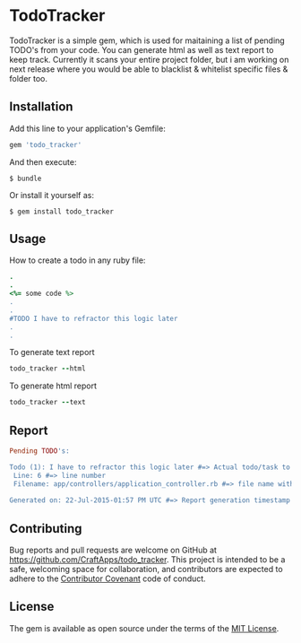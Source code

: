 # TodoTracker

TodoTracker is a simple gem, which is used for maitaining a list of pending TODO's from your code. 
You can generate html as well as text report to keep track. Currently it scans your entire project folder, but i am working on next release where you would be able to blacklist & whitelist specific files & folder too.

## Installation

Add this line to your application's Gemfile:

```ruby
gem 'todo_tracker'
```

And then execute:

    $ bundle

Or install it yourself as:

    $ gem install todo_tracker

## Usage

How to create a todo in any ruby file:
```ruby
.
.
<%= some code %>
.
.
#TODO I have to refractor this logic later
.
.
```

To generate text report
```ruby
todo_tracker --html
```

To generate html report
```ruby
todo_tracker --text
```
## Report

```ruby
Pending TODO's:

Todo (1): I have to refractor this logic later #=> Actual todo/task to be done
 Line: 6 #=> line number
 Filename: app/controllers/application_controller.rb #=> file name with relative path
 
Generated on: 22-Jul-2015-01:57 PM UTC #=> Report generation timestamp (In UTC time)
```

## Contributing

Bug reports and pull requests are welcome on GitHub at https://github.com/CraftApps/todo_tracker. This project is intended to be a safe, welcoming space for collaboration, and contributors are expected to adhere to the [Contributor Covenant](contributor-covenant.org) code of conduct.


## License

The gem is available as open source under the terms of the [MIT License](http://opensource.org/licenses/MIT).

